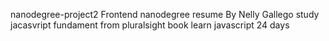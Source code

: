 nanodegree-project2
Frontend nanodegree resume
 By Nelly Gallego
study jacasvript fundament from pluralsight 
book learn javascript 24 days 